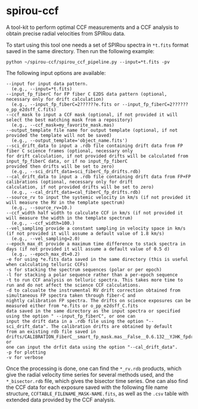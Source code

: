 # spirou-ccf
A tool-kit to perform optimal CCF measurements and a CCF analysis to obtain precise radial velocities from SPIRou data. 

To start using this tool one needs a set of SPIRou spectra in `*t.fits` format saved in the same directory.  Then run the following example:

```
python ~/spirou-ccf/spirou_ccf_pipeline.py --input=*t.fits -pv
```

The following input options are available:
```
--input for input data pattern. 
  (e.g., --input=*t.fits)
--input_fp_fiberC for FP fiber C E2DS data pattern (optional, necessary only for drift calculation)
  (e.g., --input_fp_fiberC=2??????e.fits or --input_fp_fiberC=2??????o_pp_e2dsff_C.fits)
--ccf_mask to input a CCF mask (optional, if not provided it will select the best matching mask from a repository)
  (e.g., --ccf_mask=my_favorite_mask.mas)
--output_template file name for output template (optional, if not provided the template will not be saved)
  (e.g., --output_template='object_name.fits')
--sci_drift_data to input a .rdb file containing drift data from FP fiber C science frames (optional, necessary only 
for drift calculation, if not provided drifts will be calculated from input_fp_fiberC data, or if no input_fp_fiberC 
provided then drifts will be set to zero)
  (e.g., --sci_drift_data=sci_fiberC_fp_drifts.rdb) 
--cal_drift_data to input a .rdb file containing drift data from FP+FP calibrations (optional, necessary only for drift 
calculation, if not provided drifts will be set to zero)
  (e.g., --cal_drift_data=cal_fiberC_fp_drifts.rdb)
--source_rv to input the systemic velocity in km/s (if not provided it will measure the RV in the template spectrum)
  (e.g., --source_rv=10.)
--ccf_width half width to calculate CCF in km/s (if not provided it will measure the width in the template spectrum)
  (e.g., --ccf_width=100.)
--vel_sampling provide a constant sampling in velocity space in km/s (if not provided it will assume a default value of 1.8 km/s)
  (e.g., --vel_sampling=2.0)
--epoch_max_dt provide a maximum time difference to stack spectra in days (if not provided it will assume a default value of 0.5 d)
  (e.g., --epoch_max_dt=0.2)
-e for using *e.fits data saved in the same directory (this is useful when calculating telluric CCFs)
-s for stacking the spectrum sequences (polar or per epoch)
-l for stacking a polar sequence rather than a per-epoch sequence
-t to run CCF analysis on telluric spectra. This takes more time to run and do not affect the science CCF calculations.
-d to calcualte the instrumental RV drift correction obtained from simultaneous FP spectra taken through fiber-C and 
nightly calibration FP spectra. The drifts on science exposures can be measured either from *e.fits or o_pp_e2dsff_C.fits 
data saved in the same directory as the input spectra or specified using the option " --input_fp_fiberC", or one can 
input the drift data in a .rdb file using the option "--sci_drift_data". The calibration drifts are obtained by default 
from an existing rdb file saved in drifts/CALIBRATION_FiberC__smart_fp_mask.mas__False__0.6.132__YJHK_fpdrift.rdb or 
one can input the drfit data using the option "--cal_drift_data".
-p for plotting
-v for verbose
```

Once the processing is done, one can find the `*_rv.rdb` products, which give the radial velocity time series for several methods used, and the `*_bisector.rdb` file, which gives the bisector time series. One can also find the CCF data for each exposure saved with the following file name structure, `CCFTABLE_FILENAME_MASK-NAME.fits`, as well as the `.csv` table with extended data provided by the CCF analysis. 
